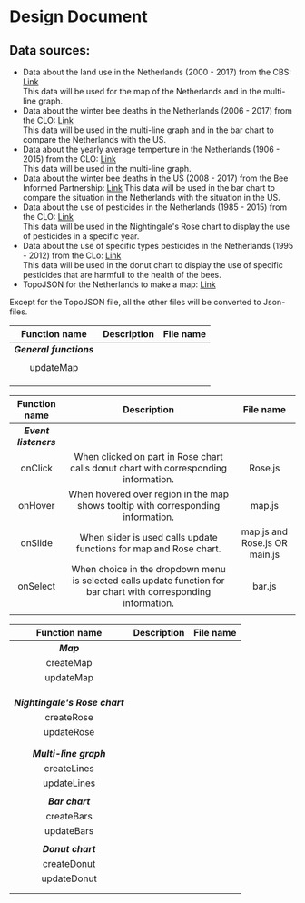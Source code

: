 # Design Document

## Data sources:

- Data about the land use in the Netherlands (2000 - 2017) from the CBS: [Link](http://statline.cbs.nl/Statweb/publication/?DM=SLNL&PA=80780NED&D1=0%2c2-7%2c13-18%2c24%2c50%2c90%2c116%2c156%2c159%2c226%2c321%2c327%2c332%2c364%2c383-384%2c388%2c400-403%2c406%2c409%2c418%2c427%2c444%2c459%2c504%2c512%2c519%2c526%2c538&D2=0&D3=0%2c5%2c10%2c15-16&HDR=G1%2cG2&STB=T&VW=T)  
This data will be used for the map of the Netherlands and in the multi-line graph. 
- Data about the winter bee deaths in the Netherlands (2006 - 2017) from the CLO: [Link](http://www.clo.nl/indicatoren/nl0572-oorzaken-bijensterfte)  
This data will be used in the multi-line graph and in the bar chart to compare the Netherlands with the US.
- Data about the yearly average temperture in the Netherlands (1906 - 2015) from the CLO: [Link](www.clo.nl/nl022612)  
This data will be used in the multi-line graph.
- Data about the winter bee deaths in the US (2008 - 2017) from the Bee Informed Partnership: [Link](https://bip2.beeinformed.org/survey/)  This data will be used in the bar chart to compare the situation in the Netherlands with the situation in the US.
- Data about the use of pesticides in the Netherlands (1985 - 2015) from the CLO: [Link](http://www.clo.nl/indicatoren/nl0015-afzet-gewasbeschermingsmiddelen-in-de-land--en-tuinbouw?i=11-61)  
This data will be used in the Nightingale's Rose chart to display the use of pesticides in a specific year.
- Data about the use of specific types pesticides in the Netherlands (1995 - 2012) from the CLo: [Link](http://www.clo.nl/indicatoren/nl0560-gebruik-gewasbeschermingsmiddelen-in-land--en-tuinbouw-per-actieve-stof)  
This data will be used in the donut chart to display the use of specific pesticides that are harmfull to the health of the bees.
- TopoJSON for the Netherlands to make a map: [Link](http://bl.ocks.org/phil-pedruco/9344373)


Except for the TopoJSON file, all the other files will be converted to Json-files.


| Function name   | Description  | File name  |
|:---:|:---:|:---:|
| ***General functions***  |   |   |
|   |   |   |   
| updateMap  |   |   | 
|   |   |   | 
|   |   |   |
|   |   |   |  


| Function name   | Description  | File name  |
|:---:|:---:|:---:|
| ***Event listeners***  |   |   |
| onClick  | When clicked on part in Rose chart calls donut chart with corresponding information. | Rose.js  |   
| onHover  | When hovered over region in the map shows tooltip with corresponding information. | map.js  | 
| onSlide  | When slider is used calls update functions for map and Rose chart. | map.js and Rose.js OR main.js  | 
| onSelect | When choice in the dropdown menu is selected calls update function for bar chart with corresponding information. | bar.js  |
|   |   |   |  


| Function name   | Description  | File name  |
|:---:|:---:|:---:|
| ***Map***  |   |   |
| createMap  |   |   |   
| updateMap  |   |   | 
|   |   |   | 
|   |   |   |
|   |   |   |  
| ***Nightingale's Rose chart***  |   |   |
| createRose   |   |   |
| updateRose  |   |   |
|   |   |   |
|   |   |   |
| ***Multi-line graph***  |   |   |
| createLines  |   |   |
| updateLines  |   |   |
|   |   |   |
| ***Bar chart***  |   |   |
| createBars  |   |   |
| updateBars  |   |   |
|   |   |   |
| ***Donut chart***  |   |   |
| createDonut  |   |   |
| updateDonut  |   |   |
|   |   |   |
|   |   |   |

